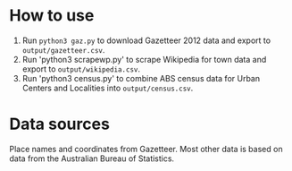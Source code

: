 # How to use

1. Run `python3 gaz.py` to download Gazetteer 2012 data and export to `output/gazetteer.csv`.
2. Run 'python3 scrapewp.py' to scrape Wikipedia for town data and export to `output/wikipedia.csv`.
3. Run 'python3 census.py' to combine ABS census data for Urban Centers and Localities into `output/census.csv`.

# Data sources

Place names and coordinates from Gazetteer.
Most other data is based on data from the Australian Bureau of Statistics.